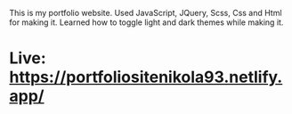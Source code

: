 This is my portfolio website. Used JavaScript, JQuery,  Scss, Css and Html for making it. Learned how to toggle light and dark themes while making it. 

# Live: https://portfoliositenikola93.netlify.app/
